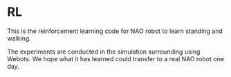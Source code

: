# RL

This is the reinforcement learning code for NAO robot to learn standing and walking.

The experiments are conducted in the simulation surrounding using Webots. We hope what it has learned could transfer to a real NAO robot one day.
